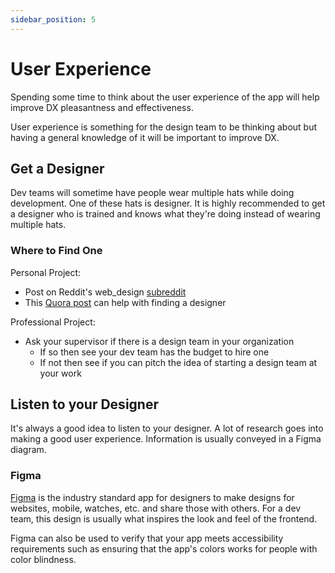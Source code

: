 ```yaml
---
sidebar_position: 5
---
```


# User Experience

Spending some time to think about the user experience of the app will help improve DX pleasantness and effectiveness.

User experience is something for the design team to be thinking about but having a general knowledge of it will be important to improve DX.

## Get a Designer

Dev teams will sometime have people wear multiple hats while doing development.  One of these hats is designer.  It is highly recommended to get a designer who is trained and knows what they're doing instead of wearing multiple hats. 

### Where to Find One

Personal Project: 
- Post on Reddit's web_design [subreddit](https://www.reddit.com/r/web_design/)
- This [Quora post](https://www.quora.com/How-can-I-hire-a-web-design-and-where-can-I-find-a-web-designer) can help with finding a designer

Professional Project: 
- Ask your supervisor if there is a design team in your organization
    - If so then see your dev team has the budget to hire one
    - If not then see if you can pitch the idea of starting a design team at your work

## Listen to your Designer

It's always a good idea to listen to your designer.  A lot of research goes into making a good user experience.  Information is usually conveyed in a Figma diagram.  

### Figma

[Figma](https://www.figma.com) is the industry standard app for designers to make designs for websites, mobile, watches, etc. and share those with others.  For a dev team, this design is usually what inspires the look and feel of the frontend.

Figma can also be used to verify that your app meets accessibility requirements such as ensuring that the app's colors works for people with color blindness.
